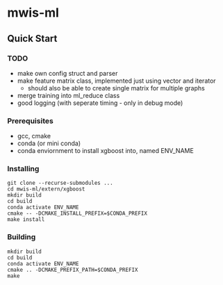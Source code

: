 # mwis-ml

## Quick Start

### TODO

- make own config struct and parser
- make feature matrix class, implemented just using vector and iterator
    * should also be able to create single matrix for multiple graphs
- merge training into ml_reduce class
- good logging (with seperate timing - only in debug mode)

### Prerequisites

- gcc, cmake
- conda (or mini conda)
- conda enviornment to install xgboost into, named ENV_NAME

### Installing

```console
git clone --recurse-submodules ...
cd mwis-ml/extern/xgboost
mkdir build
cd build
conda activate ENV_NAME
cmake -- -DCMAKE_INSTALL_PREFIX=$CONDA_PREFIX
make install
```

### Building

```console
mkdir build
cd build
conda activate ENV_NAME
cmake .. -DCMAKE_PREFIX_PATH=$CONDA_PREFIX
make
```



